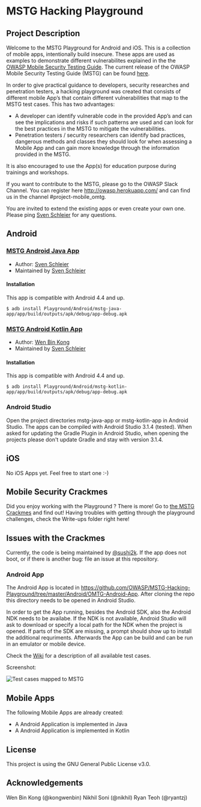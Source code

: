 # MSTG Hacking Playground

## Project Description

Welcome to the MSTG Playground for Android and iOS. This is a collection of mobile apps, intentionally build insecure. These apps are used as examples to demonstrate different vulnerabilites explained in the the [OWASP Mobile Security Testing Guide](https://github.com/OWASP/owasp-mstg/ "OWASP MSTG"). The current release of the OWASP Mobile Security Testing Guide (MSTG) can be found [here](https://github.com/OWASP/owasp-mstg/releases "MSTG Release").

In order to give practical guidance to developers, security researches and penetration testers, a hacking playground was created that consists of different mobile App’s that contain different vulnerabilities that map to the MSTG test cases. This has two advantages:

- A developer can identify vulnerable code in the provided App’s and can see the implications and risks if such patterns are used and can look for the best practices in the MSTG to mitigate the vulnerabilities.
- Penetration testers / security researchers can identify bad practices, dangerous methods and classes they should look for when assessing a Mobile App and can gain more knowledge through the information provided in the MSTG.

It is also encouraged to use the App(s) for education purpose during trainings and workshops. 

If you want to contribute to the MSTG, please go to the OWASP Slack Channel. You can register here http://owasp.herokuapp.com/ and can find us in the channel #project-mobile_omtg.

You are invited to extend the existing apps or even create your own one. Please ping [Sven Schleier](https://github.com/sushi2k "Sven Schleier") for any questions. 


## Android

### [MSTG Android Java App](https://github.com/OWASP/MSTG-Hacking-Playground/tree/master/Android/MSTG-Android-Java-App "Android Java App") 

- Author: [Sven Schleier](https://github.com/sushi2k "Sven Schleier") 
- Maintained by [Sven Schleier](https://github.com/sushi2k "Sven Schleier")

#### Installation

This app is compatible with Android 4.4 and up.

```
$ adb install Playground/Android/mstg-java-app/app/build/outputs/apk/debug/app-debug.apk  
```


### [MSTG Android Kotlin App](https://github.com/OWASP/MSTG-Hacking-Playground/tree/master/Android/MSTG-Android-Kotlin-App "Android Kotlin App") 

- Author: [Wen Bin Kong](https://github.com/kongwenbin "Wen Bin Kong") 
- Maintained by [Sven Schleier](https://github.com/sushi2k "Sven Schleier")

#### Installation

This app is compatible with Android 4.4 and up.

```
$ adb install Playground/Android/mstg-kotlin-app/app/build/outputs/apk/debug/app-debug.apk  
```


### Android Studio 

Open the project directories mstg-java-app or mstg-kotlin-app in Android Studio. The apps can be compiled with Android Studio 3.1.4 (tested). 
When asked for updating the Gradle Plugin in Android Studio, when opening the projects please don't update Gradle and stay with version 3.1.4.


## iOS

No iOS Apps yet. Feel free to start one :-) 

## Mobile Security Crackmes

Did you enjoy working with the Playground ? There is more! Go to [the MSTG Crackmes](https://github.com/OWASP/MSTG-Hacking-Playground "MSTG-Crackmes") and find out!
Having troubles with getting through the playground challenges, check the Write-ups folder right here!

## Issues with the Crackmes
Currently, the code is being maintained by [@sushi2k](https://github.com/sushi2k "Sven Schleier"). If the app does not boot, or if there is another bug: file an issue at this repository. 




### Android App

The Android App is located in https://github.com/OWASP/MSTG-Hacking-Playground/tree/master/Android/OMTG-Android-App. After cloning the repo this directory needs to be opened in Android Studio. 

In order to get the App running, besides the Android SDK, also the Android NDK needs to be availabe. If the NDK is not available, Android Studio will ask to download or specify a local path for the NDK when the project is opened. If parts of the SDK are missing, a prompt should show up to install the additional requriments. Afterwards the App can be build and can be run in an emulator or mobile device. 

Check the [Wiki](https://github.com/OWASP/MSTG-Hacking-Playground/wiki) for a description of all available test cases.

Screenshot:

![Test cases mapped to MSTG](https://raw.githubusercontent.com/OWASP/MSTG-Hacking-Playground/master/Android/OMTG-Android-App/screenshots/screenshot_0.png "Test cases mapped to MSTG" )



## Mobile Apps

The following Mobile Apps are already created:
* A Android Application is implemented in Java
* A Android Application is implemented in Kotlin


## License

This project is using the GNU General Public License v3.0. 


## Acknowledgements
Wen Bin Kong (@kongwenbin)
Nikhil Soni (@nikhil)
Ryan Teoh (@ryantzj)
